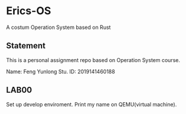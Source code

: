 # Erics-OS
A costum Operation System based on Rust

## Statement

This is a personal assignment repo based on Operation System course.

Name: Feng Yunlong
Stu. ID: 2019141460188

## LAB00

Set up develop enviroment. Print my name on QEMU(virtual machine).